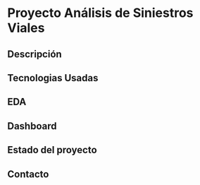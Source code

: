 # Proyecto Análisis de Siniestros Viales

## Descripción

## Tecnologias Usadas

## EDA

## Dashboard

## Estado del proyecto

## Contacto
